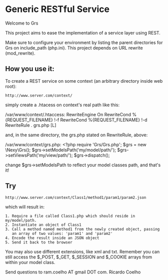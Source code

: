 Generic RESTful Service
=======================

Welcome to Grs

This project aims to ease the implementation of a service layer using REST.

Make sure to configure your environment by listing the parent directories for Grs on include_path (php.ini).
This project depends on URL rewrite (mod_rewrite).

How you use it:
---------------

To create a REST service on some context (an arbitrary directory inside web root):

	http://www.server.com/context/

simply create a .htacess on context's real path like this:

/var/www/context/.htaccess:
	<IfModule mod_rewrite.c>
	RewriteEngine On
	RewriteCond %{REQUEST_FILENAME} !-f
	RewriteCond %{REQUEST_FILENAME} !-d
	RewriteRule . grs.php [L]
	</IfModule>

and, in the same directory, the grs.php stated on RewriteRule, above:

/var/www/context/grs.php:
	<?php
	require 'Grs/Grs.php';
	$grs = new \Nexy\Grs();
	$grs->setModelsPath('my/model/path/');
	$grs->setViewsPath('my/view/path/');
	$grs->dispatch();

change $grs->setModelsPath to reflect your model classes path, and that's it!

Try
---

    http://www.server.com/context/Class1/method1/param1/param2.json
    
which will result in:

    1. Require a file called Class1.php which should reside in my/model/path.
    2. Instantiate an object of Class1
    3. Call a method named method1 from the newly created object, passing
       an array of two values: 'param1' and 'param2'
    4. Encode the result inside an JSON object
    5. Send it back to the browser
    
You may also use different extensions, like xml and txt.
Remember you can still access the $_POST, $_GET, $_SESSION and $_COOKIE arrays from within your model class.

Send questions to ram.coelho AT gmail DOT com.
Ricardo Coelho
